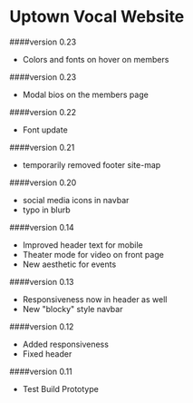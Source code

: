 Uptown Vocal Website
====================

####version 0.23
* Colors and fonts on hover on members

####version 0.23
* Modal bios on the members page

####version 0.22
* Font update

####version 0.21
* temporarily removed footer site-map

####version 0.20
* social media icons in navbar
* typo in blurb

####version 0.14
* Improved header text for mobile
* Theater mode for video on front page
* New aesthetic for events

####version 0.13
* Responsiveness now in header as well
* New "blocky" style navbar

####version 0.12
* Added responsiveness
* Fixed header

####version 0.11
* Test Build Prototype